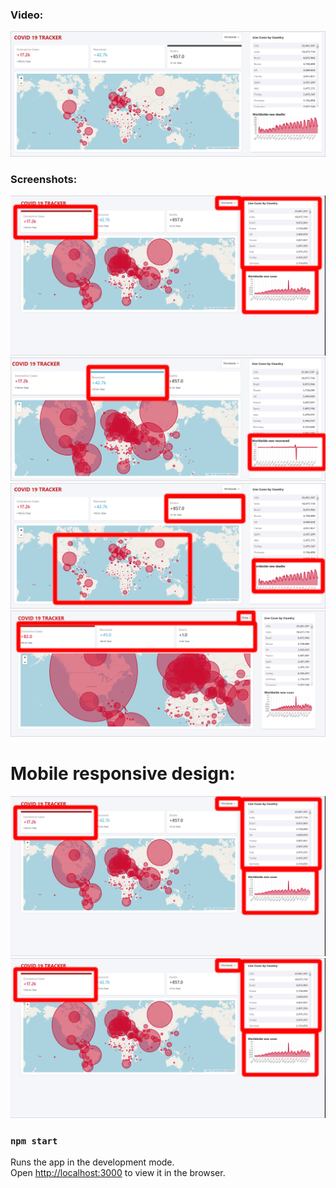 ### Video:

<a href="https://www.youtube.com/watch?v=FhG_SNdOW00"><img src="screenshots/map-deaths-all.png"></a>

### Screenshots:

<img src="screenshots/mapcasesnew.png">
<img src="screenshots/maprecowerynew.png">
<img src="screenshots/alldeathsnewmap.png">
<img src="screenshots/mapchinacases.png">

# Mobile responsive design:
<img src="screenshots/mapcasesnew.png">
<img src="screenshots/mapcasesnew.png">


### `npm start`

Runs the app in the development mode.\
Open [http://localhost:3000](http://localhost:3000) to view it in the browser.
